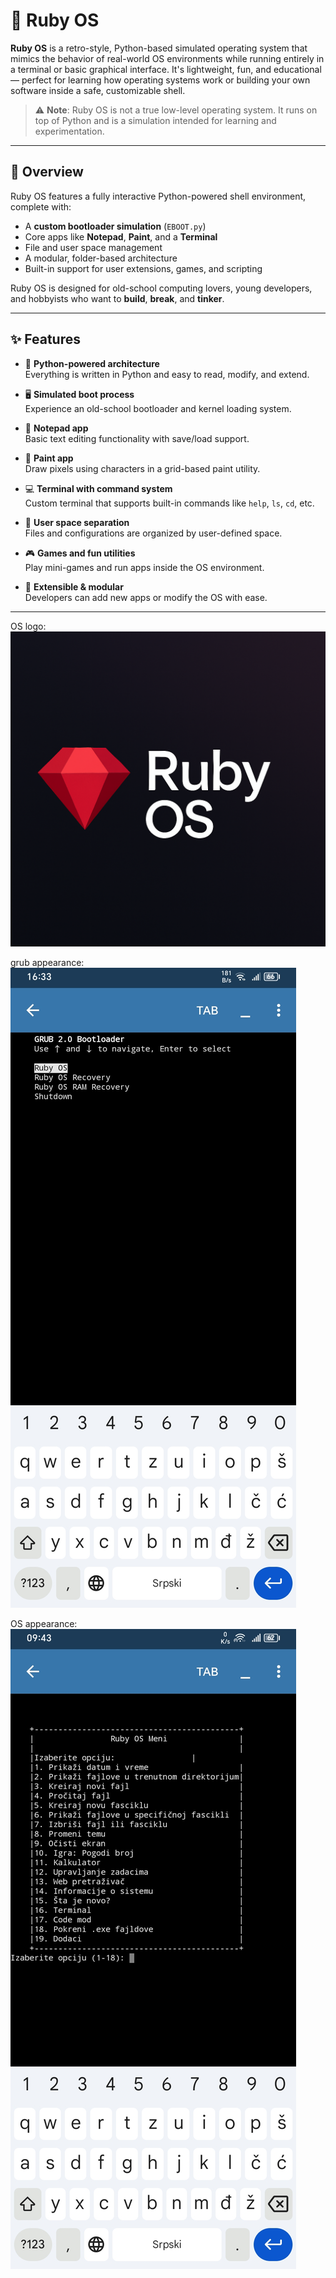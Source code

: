 # 🔴 Ruby OS

**Ruby OS** is a retro-style, Python-based simulated operating system that mimics the behavior of real-world OS environments while running entirely in a terminal or basic graphical interface. It's lightweight, fun, and educational — perfect for learning how operating systems work or building your own software inside a safe, customizable shell.

> ⚠️ **Note**: Ruby OS is not a true low-level operating system. It runs on top of Python and is a simulation intended for learning and experimentation.

---

## 🚀 Overview

Ruby OS features a fully interactive Python-powered shell environment, complete with:

- A **custom bootloader simulation** (`EBOOT.py`)
- Core apps like **Notepad**, **Paint**, and a **Terminal**
- File and user space management
- A modular, folder-based architecture
- Built-in support for user extensions, games, and scripting

Ruby OS is designed for old-school computing lovers, young developers, and hobbyists who want to **build**, **break**, and **tinker**.

---

## ✨ Features

- 🧠 **Python-powered architecture**  
  Everything is written in Python and easy to read, modify, and extend.

- 🖥️ **Simulated boot process**  
  Experience an old-school bootloader and kernel loading system.

- 📝 **Notepad app**  
  Basic text editing functionality with save/load support.

- 🎨 **Paint app**  
  Draw pixels using characters in a grid-based paint utility.

- 💻 **Terminal with command system**  
  Custom terminal that supports built-in commands like `help`, `ls`, `cd`, etc.

- 👤 **User space separation**  
  Files and configurations are organized by user-defined space.

- 🎮 **Games and fun utilities**  
  Play mini-games and run apps inside the OS environment.

- 🧩 **Extensible & modular**  
  Developers can add new apps or modify the OS with ease.

---

            

OS logo:
![Logo](ruby.png)

grub appearance:
![Logo](grub.png)

OS appearance:
![Logo](os.png)
